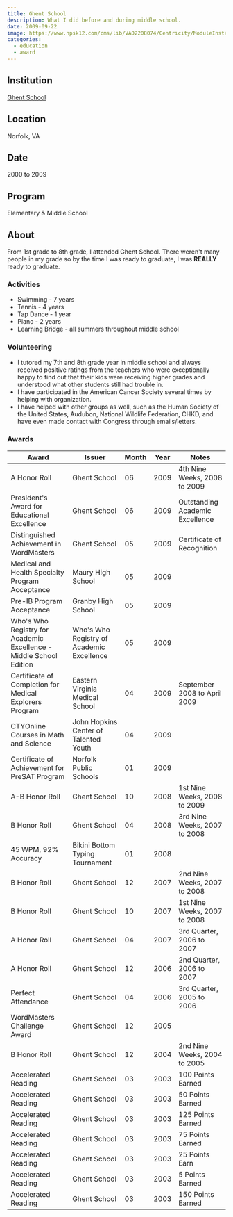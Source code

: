 ```yaml
---
title: Ghent School
description: What I did before and during middle school.
date: 2009-09-22
image: https://www.npsk12.com/cms/lib/VA02208074/Centricity/ModuleInstance/14118/ghent.JPG
categories:
  - education
  - award
---
```


## Institution

[Ghent School](https://npsk12.com/gs)

## Location

Norfolk, VA

## Date

2000 to 2009

## Program

Elementary & Middle School

## About

From 1st grade to 8th grade, I attended Ghent School. There weren't many people in my grade so by the time I was ready to graduate, I was **REALLY** ready to graduate.

### Activities

* Swimming - 7 years
* Tennis - 4 years
* Tap Dance - 1 year
* Piano - 2 years
* Learning Bridge - all summers throughout middle school

### Volunteering

* I tutored my 7th and 8th grade year in middle school and always received positive ratings from the teachers who were exceptionally happy to find out that their kids were receiving higher grades and understood what other students still had trouble in.
* I have participated in the American Cancer Society several times by helping with organization.
* I have helped with other groups as well, such as the Human Society of the United States, Audubon, National Wildlife Federation, CHKD, and have even made contact with Congress through emails/letters.

### Awards

| Award                                                              | Issuer                                    | Month | Year | Notes                           |
| ------------------------------------------------------------------ | ----------------------------------------- | ----- | ---- | ------------------------------- |
| A Honor Roll                                                       | Ghent School                              | 06    | 2009 | 4th Nine Weeks, 2008 to 2009    |
| President's Award for Educational Excellence                       | Ghent School                              | 06    | 2009 | Outstanding Academic Excellence |
| Distinguished Achievement in WordMasters                           | Ghent School                              | 05    | 2009 | Certificate of Recognition      |
| Medical and Health Specialty Program Acceptance                    | Maury High School                         | 05    | 2009 |                                 |
| Pre-IB Program Acceptance                                          | Granby High School                        | 05    | 2009 |                                 |
| Who's Who Registry for Academic Excellence - Middle School Edition | Who's Who Registry of Academic Excellence | 05    | 2009 |                                 |
| Certificate of Completion for Medical Explorers Program            | Eastern Virginia Medical School           | 04    | 2009 | September 2008 to April 2009    |
| CTYOnline Courses in Math and Science                              | John Hopkins Center of Talented Youth     | 04    | 2009 |                                 |
| Certificate of Achievement for PreSAT Program                      | Norfolk Public Schools                    | 01    | 2009 |                                 |
| A-B Honor Roll                                                     | Ghent School                              | 10    | 2008 | 1st Nine Weeks, 2008 to 2009    |
| B Honor Roll                                                       | Ghent School                              | 04    | 2008 | 3rd Nine Weeks, 2007 to 2008    |
| 45 WPM, 92% Accuracy                                               | Bikini Bottom Typing Tournament           | 01    | 2008 |                                 |
| B Honor Roll                                                       | Ghent School                              | 12    | 2007 | 2nd Nine Weeks, 2007 to 2008    |
| B Honor Roll                                                       | Ghent School                              | 10    | 2007 | 1st Nine Weeks, 2007 to 2008    |
| A Honor Roll                                                       | Ghent School                              | 04    | 2007 | 3rd Quarter, 2006 to 2007       |
| A Honor Roll                                                       | Ghent School                              | 12    | 2006 | 2nd Quarter, 2006 to 2007       |
| Perfect Attendance                                                 | Ghent School                              | 04    | 2006 | 3rd Quarter, 2005 to 2006       |
| WordMasters Challenge Award                                        | Ghent School                              | 12    | 2005 |                                 |
| B Honor Roll                                                       | Ghent School                              | 12    | 2004 | 2nd Nine Weeks, 2004 to 2005    |
| Accelerated Reading                                                | Ghent School                              | 03    | 2003 | 100 Points Earned               |
| Accelerated Reading                                                | Ghent School                              | 03    | 2003 | 50 Points Earned                |
| Accelerated Reading                                                | Ghent School                              | 03    | 2003 | 125 Points Earned               |
| Accelerated Reading                                                | Ghent School                              | 03    | 2003 | 75 Points Earned                |
| Accelerated Reading                                                | Ghent School                              | 03    | 2003 | 25 Points Earn                  |
| Accelerated Reading                                                | Ghent School                              | 03    | 2003 | 5 Points Earned                 |
| Accelerated Reading                                                | Ghent School                              | 03    | 2003 | 150 Points Earned               |
